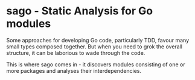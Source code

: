 # sago - Static Analysis for Go modules

Some approaches for developing Go code, particularly TDD, favour many small types composed together. But when you need to grok the overall structure, it can be laborious to wade through the code.

This is where sago comes in - it discovers modules consisting of one or more packages and analyses their interdependencies.